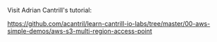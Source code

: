 Visit Adrian Cantrill's tutorial:

https://github.com/acantril/learn-cantrill-io-labs/tree/master/00-aws-simple-demos/aws-s3-multi-region-access-point
